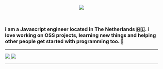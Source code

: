 <p align="center">
  <img src="https://user-images.githubusercontent.com/42942538/132962354-0cb9ab18-260e-42f6-88a8-31a6de1f06f1.png"/>
 </p>
 
 <br>
 
 ### i am a Javascript engineer located in The Netherlands 🇳🇱. i love working on OSS projects, learning new things and helping other people get started with programming too. 🚀
 
 
-----------
 <a href="https://medium.com/@Giotje">
    <img src="https://img.shields.io/badge/-Medium-F99A66?style=for-the-badge&logo=Medium&logoColor=white" />
 </a>
  <a href="https://dev.to/@Giotje">
    <img src="https://img.shields.io/badge/-Dev.To-F99A66?style=for-the-badge&logo=DevTo&logoColor=white" />
 </a>

-----------
